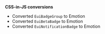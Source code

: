 **CSS-in-JS conversions**

- Converted `EuiBadgeGroup` to Emotion
- Converted `EuiBetaBadge` to Emotion
- Converted `EuiNotificationBadge` to Emotion
